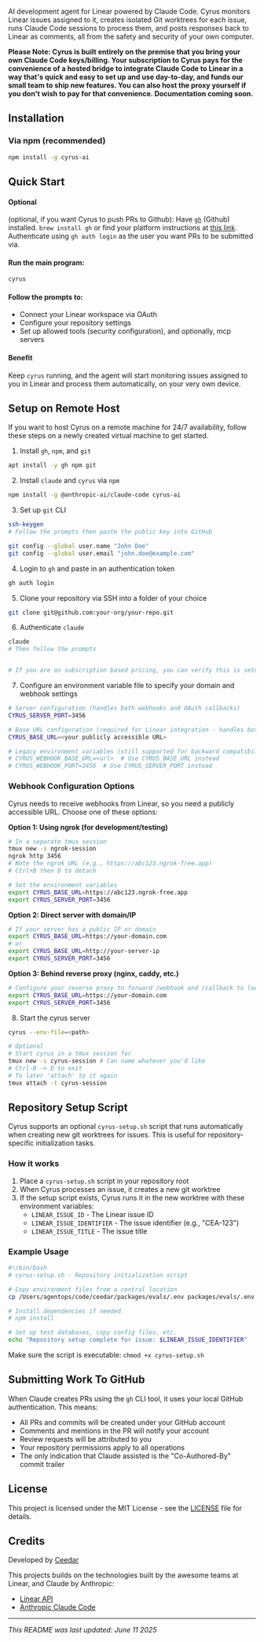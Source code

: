 AI development agent for Linear powered by Claude Code. Cyrus monitors Linear issues assigned to it, creates isolated Git worktrees for each issue, runs Claude Code sessions to process them, and posts responses back to Linear as comments, all from the safety and security of your own computer.

**Please Note: Cyrus is built entirely on the premise that you bring your own Claude Code keys/billing. Your subscription to Cyrus pays for the convenience of a hosted bridge to integrate Claude Code to Linear in a way that's quick and easy to set up and use day-to-day, and funds our small team to ship new features. You can also host the proxy yourself if you don't wish to pay for that convenience. Documentation coming soon.**

## Installation

### Via npm (recommended)

```bash
npm install -g cyrus-ai
```

## Quick Start

#### Optional

(optional, if you want Cyrus to push PRs to Github): Have [`gh`](https://cli.github.com/) (Github) installed. `brew install gh` or find your platform instructions at [this link](https://cli.github.com/). Authenticate using `gh auth login` as the user you want PRs to be submitted via.

#### Run the main program:

```bash
cyrus
```

#### Follow the prompts to:

- Connect your Linear workspace via OAuth
- Configure your repository settings
- Set up allowed tools (security configuration), and optionally, mcp servers

#### Benefit

Keep `cyrus` running, and the agent will start monitoring issues assigned to you in Linear and process them automatically, on your very own device.

## Setup on Remote Host

If you want to host Cyrus on a remote machine for 24/7 availability, follow these steps on a newly created virtual machine to get started.

1. Install `gh`, `npm`, and `git`

```bash
apt install -y gh npm git
```

2. Install `claude` and `cyrus` via `npm`

```bash
npm install -g @anthropic-ai/claude-code cyrus-ai
```

3. Set up `git` CLI

```bash
ssh-keygen
# Follow the prompts then paste the public key into GitHub

git config --global user.name "John Doe"
git config --global user.email "john.doe@example.com"
```

4. Login to `gh` and paste in an authentication token

```bash
gh auth login
```

5. Clone your repository via SSH into a folder of your choice

```bash
git clone git@github.com:your-org/your-repo.git
```

6. Authenticate `claude`

```bash
claude
# Then follow the prompts


# If you are on subscription based pricing, you can verify this is setup properly by running `/cost` in the claude console and seeing if it specifies your subscription plan.
```

7. Configure an environment variable file to specify your domain and webhook settings

```bash
# Server configuration (handles both webhooks and OAuth callbacks)
CYRUS_SERVER_PORT=3456

# Base URL configuration (required for Linear integration - handles both webhooks and OAuth)
CYRUS_BASE_URL=<your publicly accessible URL>

# Legacy environment variables (still supported for backward compatibility)
# CYRUS_WEBHOOK_BASE_URL=<url>  # Use CYRUS_BASE_URL instead
# CYRUS_WEBHOOK_PORT=3456  # Use CYRUS_SERVER_PORT instead
```

### Webhook Configuration Options

Cyrus needs to receive webhooks from Linear, so you need a publicly accessible URL. Choose one of these options:

**Option 1: Using ngrok (for development/testing)**
```bash
# In a separate tmux session
tmux new -s ngrok-session
ngrok http 3456
# Note the ngrok URL (e.g., https://abc123.ngrok-free.app)
# Ctrl+B then D to detach

# Set the environment variables
export CYRUS_BASE_URL=https://abc123.ngrok-free.app
export CYRUS_SERVER_PORT=3456
```

**Option 2: Direct server with domain/IP**
```bash
# If your server has a public IP or domain
export CYRUS_BASE_URL=https://your-domain.com
# or
export CYRUS_BASE_URL=http://your-server-ip
export CYRUS_SERVER_PORT=3456
```

**Option 3: Behind reverse proxy (nginx, caddy, etc.)**
```bash
# Configure your reverse proxy to forward /webhook and /callback to localhost:3456
export CYRUS_BASE_URL=https://your-domain.com
export CYRUS_SERVER_PORT=3456
```

8. Start the cyrus server

```bash
cyrus --env-file=<path>

# Optional
# Start cyrus in a tmux session for
tmux new -s cyrus-session # Can name whatever you'd like
# Ctrl-B -> D to exit
# To later 'attach' to it again
tmux attach -t cyrus-session
```

## Repository Setup Script

Cyrus supports an optional `cyrus-setup.sh` script that runs automatically when creating new git worktrees for issues. This is useful for repository-specific initialization tasks.

### How it works

1. Place a `cyrus-setup.sh` script in your repository root
2. When Cyrus processes an issue, it creates a new git worktree
3. If the setup script exists, Cyrus runs it in the new worktree with these environment variables:
   - `LINEAR_ISSUE_ID` - The Linear issue ID
   - `LINEAR_ISSUE_IDENTIFIER` - The issue identifier (e.g., "CEA-123")
   - `LINEAR_ISSUE_TITLE` - The issue title

### Example Usage

```bash
#!/bin/bash
# cyrus-setup.sh - Repository initialization script

# Copy environment files from a central location
cp /Users/agentops/code/ceedar/packages/evals/.env packages/evals/.env

# Install dependencies if needed
# npm install

# Set up test databases, copy config files, etc.
echo "Repository setup complete for issue: $LINEAR_ISSUE_IDENTIFIER"
```

Make sure the script is executable: `chmod +x cyrus-setup.sh`

## Submitting Work To GitHub

When Claude creates PRs using the `gh` CLI tool, it uses your local GitHub authentication. This means:

- All PRs and commits will be created under your GitHub account
- Comments and mentions in the PR will notify your account
- Review requests will be attributed to you
- Your repository permissions apply to all operations
- The only indication that Claude assisted is the "Co-Authored-By" commit trailer

## License

This project is licensed under the MIT License - see the [LICENSE](LICENSE) file for details.

## Credits

Developed by [Ceedar](https://ceedar.ai/)

This projects builds on the technologies built by the awesome teams at Linear, and Claude by Anthropic:

- [Linear API](https://linear.app/developers)
- [Anthropic Claude Code](https://docs.anthropic.com/en/docs/agents-and-tools/claude-code/overview)

---

_This README was last updated: June 11 2025_
